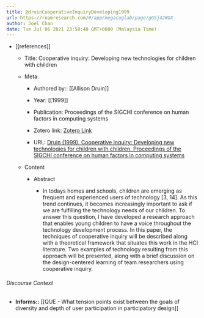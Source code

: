 ```yaml
---
title: @druinCooperativeInquiryDeveloping1999
url: https://roamresearch.com/#/app/megacoglab/page/gGSj42WOX
author: Joel Chan
date: Tue Jul 06 2021 23:58:40 GMT+0800 (Malaysia Time)
---
```


- [[references]]

    - Title: Cooperative inquiry: Developing new technologies for children with children

    - Meta:

        - Authored by:: [[Allison Druin]]

        - Year: [[1999]]

        - Publication: Proceedings of the SIGCHI conference on human factors in computing systems

        - Zotero link: [Zotero Link](zotero://select/items/7_8TA8ZNKN)

        - URL: [Druin (1999). Cooperative inquiry: Developing new technologies for children with children. Proceedings of the SIGCHI conference on human factors in computing systems](https://doi.org/10.1145/302979.303166)

    - Content

        - Abstract

            - In todays homes and schools, children are emerging as frequent and experienced users of technology [3, 14]. As this trend continues, it becomes increasingly important to ask if we are fulfilling the technology needs of our children. To answer this question, I have developed a research approach that enables young children to have a voice throughout the technology development process. In this paper, the techniques of cooperative inquiry will be described along with a theoretical framework that situates this work in the HCI literature. Two examples of technology resulting from this approach will be presented, along with a brief discussion on the design-centered learning of team researchers using cooperative inquiry.

###### Discourse Context

- **Informs::** [[QUE - What tension points exist between the goals of diversity and depth of user participation in participatory design]]
